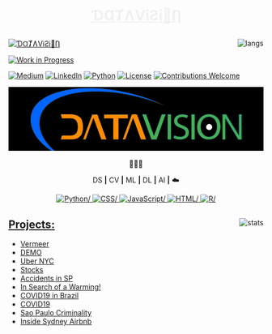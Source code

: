 <!--
**kauefs/kauefs** is a ✨ _special_ ✨ repository because its `README.md` (this file) appears on your GitHub profile.
Here are some ideas to get you started:
- ### Hi there 👋
- 🔭 I’m currently working on projects
- 🌱 I’m currently learning…
- 👯 I’m looking to collaborate on projects
- 🤔 I’m looking for help with…
- 💬 Ask me about…
- 📫 How to reach me: …
- 😄 Pronouns: …
- ⚡ Fun fact: …
[![Languages](https://github-readme-stats.vercel.app/api/top-langs/?username=kauefs&theme=blue-green)]
[![Stats](https://github-readme-stats.vercel.app/api?username=kauefs&theme=blue-green)]
-->
# <p align=center><font color=#F0F0F0 font-family=Georgia><ins>ƊⱭȾɅViƧi&#x1F9FF;Ƞ</ins></font></p>

<img align=right src='https://github-readme-stats.vercel.app/api/top-langs/?username=kauefs&count_private=true&layout=compact&hide=html&theme=blue-green' alt=langs />

[![ƊⱭȾɅViƧi🧿Ƞ](https://img.shields.io/badge/ƊⱭȾɅViƧi🧿Ƞ&trade;-0065FF?style=plastic)](                          https://datavision.one/)

[![Work in Progress](     https://img.shields.io/badge/-FF103F?label=Work%20in%20Progress&labelColor=FF103F&color=FF103F)](https://github.com/kauefs/)


[![Medium](               https://img.shields.io/badge/-000000?logo=medium&logoColor=FFFFFF)](  https://medium.com/@kauefs)
[![LinkedIn](             https://img.shields.io/badge/-0077B5?logo=linkedin&logoColor=FFFFFF)](https://www.linkedin.com/in/kauefs/)
[![Python](               https://img.shields.io/badge/-3-4584B6?logo=python&logoColor=FFDE57&labelColor=4584B6&color=646464)](https://www.python.org/)
[![License](              https://img.shields.io/badge/Apache_2.0-D22128?style=flat&logo=apache&logoColor=CB2138&label=License&labelColor=6D6E71&color=D22128)](https://www.apache.org/licenses/LICENSE-2.0)
[![Contributions Welcome](https://img.shields.io/badge/Welcome-4CAF50?label=Contributions&labelColor=&color=4CAF50)](https://github.com/kauefs/portfolio/issues)

![ƊⱭȾɅViƧi🧿Ƞ](https://raw.githubusercontent.com/kauefs/StreamLit/%40/img/DataVision3.png)

<p align=center>👨🏻‍💻</p>

<p align=center>DS <b>|</b> CV <b>|</b> ML <b>|</b> DL <b>|</b> AI <b>|</b> ☁️ <!--<b>|</b> CyberSecurity <b>|</b> </p>-->

<p align=center>
  <a href=https://www.python.org/       target=_blank rel=noreferrer><img src=https://raw.githubusercontent.com/danielcranney/readme-generator/main/public/icons/skills/python-colored.svg width=35 height=35 alt=Python/>
  <a href=https://www.w3.org/Style/CSS/ target=_blank rel=noreferrer><img src=https://raw.githubusercontent.com/danielcranney/readme-generator/main/public/icons/skills/css3-colored.svg width=35 height=35 alt=CSS/>
  <a href=https://www.oracle.com/developer/javascript/ target=_blank rel=noreferrer><img src=https://raw.githubusercontent.com/danielcranney/readme-generator/main/public/icons/skills/javascript-colored.svg width=35 height=35 alt=JavaScript/>
  <a href=https://html.spec.whatwg.org/ target=_blank rel=noreferrer><img src=https://raw.githubusercontent.com/danielcranney/readme-generator/main/public/icons/skills/html5-colored.svg width=35 height=35 alt=HTML/>
  <a href=https://www.r-project.org     target=_blank rel=noreferrer><img src=https://raw.githubusercontent.com/danielcranney/readme-generator/main/public/icons/skills/rlang.svg width=35 height=35 alt=R/>
</p>

<img align=right src='https://github-readme-stats.vercel.app/api/?username=kauefs&count_private=true&layout=compact&show_icons=true&theme=blue-green' alt=stats />

## <ins>Projects</ins>:

<!--* [Deep Learning **&** Fashion](https://colab.research.google.com/github/kauefs/ML/blob/main/notebooks/FashionMNIST.ipynb)-->
* [Vermeer](https://vermeer.vercel.app/)
* [DEMO](https://daemon.streamlit.app/)
* [Uber NYC](https://ubernyc.streamlit.app/)
* [Stocks](https://sto-cks.streamlit.app/)
* [Accidents in SP](https://accidentssp.streamlit.app/)
* [In Search of a Warming!](https://warming.streamlit.app/)
* [COVID19 in Brazil](https://covid19br.streamlit.app/)
* [COVID19](https://covid19charts.streamlit.app/)
* [Sao Paulo Criminality](https://criminality.streamlit.app/)
* [Inside Sydney Airbnb](https://sydney.streamlit.app/)
